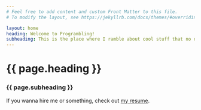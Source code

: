 ```yaml
---
# Feel free to add content and custom Front Matter to this file.
# To modify the layout, see https://jekyllrb.com/docs/themes/#overriding-theme-defaults

layout: home
heading: Welcome to Programbling!
subheading: This is the place where I ramble about cool stuff that no one will read.
---
```

<h1> {{ page.heading }} </h1>
<h3> {{ page.subheading }} </h3>

If you wanna hire me or something, check out <a target="_blank" href="/assets/resume_16FEB2019.pdf">my resume</a>.